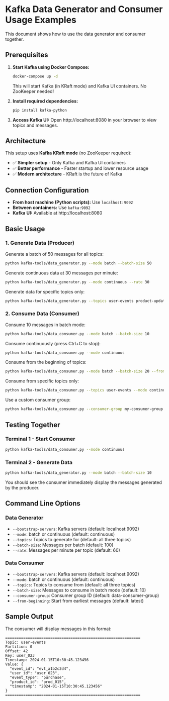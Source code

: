 # Kafka Data Generator and Consumer Usage Examples

This document shows how to use the data generator and consumer together.

## Prerequisites

1. **Start Kafka using Docker Compose:**
   ```bash
   docker-compose up -d
   ```
   This will start Kafka (in KRaft mode) and Kafka UI containers. No ZooKeeper needed!

2. **Install required dependencies:**
   ```bash
   pip install kafka-python
   ```

3. **Access Kafka UI:** Open http://localhost:8080 in your browser to view topics and messages.

## Architecture

This setup uses **Kafka KRaft mode** (no ZooKeeper required):
- ✅ **Simpler setup** - Only Kafka and Kafka UI containers
- ✅ **Better performance** - Faster startup and lower resource usage
- ✅ **Modern architecture** - KRaft is the future of Kafka

## Connection Configuration

- **From host machine (Python scripts):** Use `localhost:9092`
- **Between containers:** Use `kafka:9092`
- **Kafka UI:** Available at http://localhost:8080

## Basic Usage

### 1. Generate Data (Producer)

Generate a batch of 50 messages for all topics:
```bash
python kafka-tools/data_generator.py --mode batch --batch-size 50
```

Generate continuous data at 30 messages per minute:
```bash
python kafka-tools/data_generator.py --mode continuous --rate 30
```

Generate data for specific topics only:
```bash
python kafka-tools/data_generator.py --topics user-events product-updates --batch-size 20
```

### 2. Consume Data (Consumer)

Consume 10 messages in batch mode:
```bash
python kafka-tools/data_consumer.py --mode batch --batch-size 10
```

Consume continuously (press Ctrl+C to stop):
```bash
python kafka-tools/data_consumer.py --mode continuous
```

Consume from the beginning of topics:
```bash
python kafka-tools/data_consumer.py --mode batch --batch-size 20 --from-beginning
```

Consume from specific topics only:
```bash
python kafka-tools/data_consumer.py --topics user-events --mode continuous
```

Use a custom consumer group:
```bash
python kafka-tools/data_consumer.py --consumer-group my-consumer-group --mode continuous
```

## Testing Together

### Terminal 1 - Start Consumer
```bash
python kafka-tools/data_consumer.py --mode continuous
```

### Terminal 2 - Generate Data
```bash
python kafka-tools/data_generator.py --mode batch --batch-size 10
```

You should see the consumer immediately display the messages generated by the producer.

## Command Line Options

### Data Generator
- `--bootstrap-servers`: Kafka servers (default: localhost:9092)
- `--mode`: batch or continuous (default: continuous)
- `--topics`: Topics to generate for (default: all three topics)
- `--batch-size`: Messages per batch (default: 100)
- `--rate`: Messages per minute per topic (default: 60)

### Data Consumer
- `--bootstrap-servers`: Kafka servers (default: localhost:9092)
- `--mode`: batch or continuous (default: continuous)
- `--topics`: Topics to consume from (default: all three topics)
- `--batch-size`: Messages to consume in batch mode (default: 10)
- `--consumer-group`: Consumer group ID (default: data-consumer-group)
- `--from-beginning`: Start from earliest messages (default: latest)

## Sample Output

The consumer will display messages in this format:
```
============================================================
Topic: user-events
Partition: 0
Offset: 42
Key: user_023
Timestamp: 2024-01-15T10:30:45.123456
Value: {
  "event_id": "evt_a1b2c3d4",
  "user_id": "user_023",
  "event_type": "purchase",
  "product_id": "prod_015",
  "timestamp": "2024-01-15T10:30:45.123456"
}
============================================================
